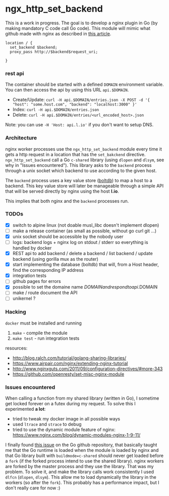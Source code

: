 # ngx_http_set_backend

This is a work in progress. The goal is to develop a nginx plugin in Go (by making mandatory C code call Go code). This module will mimic what github made with nginx as described in [this article](http://githubengineering.com/rearchitecting-github-pages/).

````
location / {
  set_backend $backend;
  proxy_pass http://$backend$request_uri;

}
````

### rest api

The container should be started with a defined `DOMAIN` environment variable. You can then access the api by using this URL `api.$DOMAIN`.

- Create/Update: `curl -H api.$DOMAIN/entries.json -X POST -d '{ "host": "some.host.com", "backend": "localhost:3000" }'`
- Index: `curl -H api.$DOMAIN/entries.json `
- Delete: `curl -H api.$DOMAIN/entries/<url_encoded_host>.json`

Note: you can use `-H 'Host: api.l.io'` if you don't want to setup DNS.

### Architecture

nginx worker processes use the `ngx_http_set_backend` module every time it gets a http request in a location that has the `set_bakckend` directive. `ngx_http_set_backend` call a Go `c-shared` library (using `dlopen` and `dlsym`, see why in "Issues encountered"). This library asks to the `backend` process through a unix socket which backend to use according to the given host.

The `backend` process uses a key value store ([boltdb](https://github.com/boltdb/bolt)) to map a host to a backend. This key value store will later be manageable through a simple API that will be served directly by nginx using the host **l.io**.

This implies that both nginx and the `backend` processes run.

### TODOs
- [x] switch to alpine linux (not doable musl_libc doesn't implement dlopen)
- [ ] make a release container (as small as possible, without go curl git ...)
- [x] unix socket should be accessible by the nobody user
- [ ] logs: backend logs + nginx log on stdout / stderr so everything is handled by docker
- [x] REST api to add backend / delete a backend / list backend / update backend (using gorilla mux as the router)
- [x] start implementing the database (boltdb) that will, from a Host header, find the corresponding IP address
- [x] integration tests
- [ ] github pages for errors
- [x] possible to set the domaine name $DOMAIN and respond to api.$DOMAIN
- [ ] make / route document the API
- [ ] unikernel ?

### Hacking

`docker` must be installed and running

1. `make` - compile the module
2. `make test` - run integration tests

resources:
- http://blog.ralch.com/tutorial/golang-sharing-libraries/
- https://www.airpair.com/nginx/extending-nginx-tutorial
- http://www.nginxguts.com/2011/09/configuration-directives/#more-343
- https://github.com/openresty/set-misc-nginx-module

### Issues encountered

When calling a function from my shared library (written in Go), I sometime get locked forever on a futex during my request. To solve this I experimented **a lot**:
- tried to tweak my docker image in all possible ways
- used `ltrace` and `strace` to debug
- tried to use the dynamic module feature of nginx: https://www.nginx.com/blog/dynamic-modules-nginx-1-9-11/

I finally found [this issue](https://github.com/golang/go/issues/12873) on the Go github repository, that basically taught me that the Go runtime is loaded when the module is loaded by nginx and that Go library built with `buildmode=c-shared` should never get loaded before a `fork` (if the forked process intend to use the shared library). nginx workers are forked by the master process and they use the library. That was my problem. To solve it, and make the library calls work consistently I used `dlfcn` (`dlopen`, `dlsym`). This allow me to load dynamically the library in the workers (so after the `fork`). This probably has a performance impact, but I don't really care for now :)
